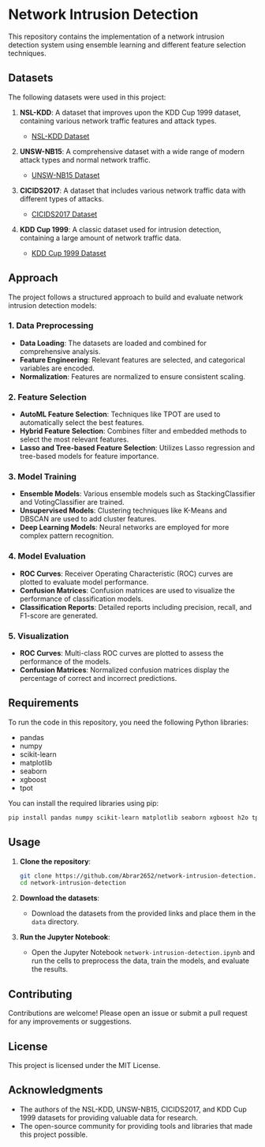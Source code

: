 # Network Intrusion Detection

This repository contains the implementation of a network intrusion detection system using ensemble learning and different feature selection techniques.

## Datasets

The following datasets were used in this project:

1. **NSL-KDD**: A dataset that improves upon the KDD Cup 1999 dataset, containing various network traffic features and attack types.
   - [NSL-KDD Dataset](https://www.kaggle.com/datasets/hassan06/nslkdd)

2. **UNSW-NB15**: A comprehensive dataset with a wide range of modern attack types and normal network traffic.
   - [UNSW-NB15 Dataset](https://www.kaggle.com/datasets/mrwellsdavid/unsw-nb15)

3. **CICIDS2017**: A dataset that includes various network traffic data with different types of attacks.
   - [CICIDS2017 Dataset](https://www.kaggle.com/datasets/chethuhn/network-intrusion-dataset)

4. **KDD Cup 1999**: A classic dataset used for intrusion detection, containing a large amount of network traffic data.
   - [KDD Cup 1999 Dataset](https://www.kaggle.com/datasets/galaxyh/kdd-cup-1999-data)

## Approach

The project follows a structured approach to build and evaluate network intrusion detection models:

### 1. Data Preprocessing
- **Data Loading**: The datasets are loaded and combined for comprehensive analysis.
- **Feature Engineering**: Relevant features are selected, and categorical variables are encoded.
- **Normalization**: Features are normalized to ensure consistent scaling.

### 2. Feature Selection
- **AutoML Feature Selection**: Techniques like TPOT are used to automatically select the best features.
- **Hybrid Feature Selection**: Combines filter and embedded methods to select the most relevant features.
- **Lasso and Tree-based Feature Selection**: Utilizes Lasso regression and tree-based models for feature importance.

### 3. Model Training
- **Ensemble Models**: Various ensemble models such as StackingClassifier and VotingClassifier are trained.
- **Unsupervised Models**: Clustering techniques like K-Means and DBSCAN are used to add cluster features.
- **Deep Learning Models**: Neural networks are employed for more complex pattern recognition.

### 4. Model Evaluation
- **ROC Curves**: Receiver Operating Characteristic (ROC) curves are plotted to evaluate model performance.
- **Confusion Matrices**: Confusion matrices are used to visualize the performance of classification models.
- **Classification Reports**: Detailed reports including precision, recall, and F1-score are generated.

### 5. Visualization
- **ROC Curves**: Multi-class ROC curves are plotted to assess the performance of the models.
- **Confusion Matrices**: Normalized confusion matrices display the percentage of correct and incorrect predictions.

## Requirements

To run the code in this repository, you need the following Python libraries:

- pandas
- numpy
- scikit-learn
- matplotlib
- seaborn
- xgboost
- tpot

You can install the required libraries using pip:

```bash
pip install pandas numpy scikit-learn matplotlib seaborn xgboost h2o tpot
```

## Usage

1. **Clone the repository**:
   ```bash
   git clone https://github.com/Abrar2652/network-intrusion-detection.git
   cd network-intrusion-detection
   ```

2. **Download the datasets**:
   - Download the datasets from the provided links and place them in the `data` directory.

3. **Run the Jupyter Notebook**:
   - Open the Jupyter Notebook `network-intrusion-detection.ipynb` and run the cells to preprocess the data, train the models, and evaluate the results.


## Contributing

Contributions are welcome! Please open an issue or submit a pull request for any improvements or suggestions.

## License

This project is licensed under the MIT License.

## Acknowledgments

- The authors of the NSL-KDD, UNSW-NB15, CICIDS2017, and KDD Cup 1999 datasets for providing valuable data for research.
- The open-source community for providing tools and libraries that made this project possible.
